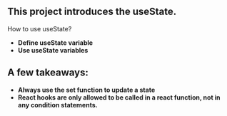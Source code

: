 ## This project introduces the useState.

How to use useState?
* **Define useState variable**
* **Use useState variables**


## A few takeaways:
* **Always use the set function to update a state**
* **React hooks are only allowed to be called in a react function, not in any condition statements.**

